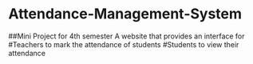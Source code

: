 # Attendance-Management-System

##Mini Project for 4th semester
A website that provides an interface for
#Teachers to mark the attendance of students
#Students to view their attendance 
